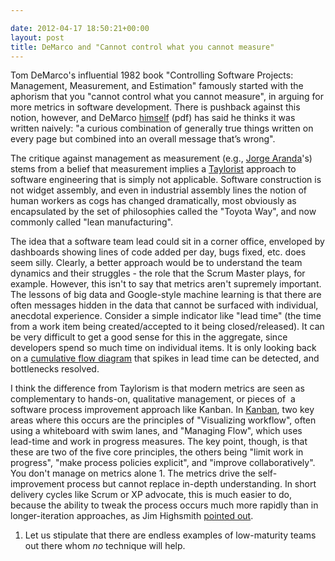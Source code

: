 ```yaml
---

date: 2012-04-17 18:50:21+00:00
layout: post
title: DeMarco and "Cannot control what you cannot measure"
---
```


Tom DeMarco's influential 1982 book "Controlling Software Projects: Management, Measurement, and Estimation" famously started with the aphorism that you "cannot control what you cannot measure", in arguing for more metrics in software development. There is pushback against this notion, however, and DeMarco [himself](http://www2.computer.org/cms/Computer.org/ComputingNow/homepage/2009/0709/rW_SO_Viewpoints.pdf) (pdf) has said he thinks it was written naively: "a curious combination of generally true things written on every page but combined into an overall message that’s wrong".

The critique against management as measurement (e.g., [Jorge Aranda](http://catenary.wordpress.com/2007/01/11/controlling-what-you-cant-measure/)'s) stems from a belief that measurement implies a [Taylorist](http://en.wikipedia.org/wiki/Scientific_management) approach to software engineering that is simply not applicable. Software construction is not widget assembly, and even in industrial assembly lines the notion of human workers as cogs has changed dramatically, most obviously as encapsulated by the set of philosophies called the "Toyota Way", and now commonly called "lean manufacturing".

The idea that a software team lead could sit in a corner office, enveloped by dashboards showing lines of code added per day, bugs fixed, etc. does seem silly. Clearly, a better approach would be to understand the team dynamics and their struggles - the role that the Scrum Master plays, for example. However, this isn't to say that metrics aren't supremely important. The lessons of big data and Google-style machine learning is that there are often messages hidden in the data that cannot be surfaced with individual, anecdotal experience. Consider a simple indicator like "lead time" (the time from a work item being created/accepted to it being closed/released). It can be very difficult to get a good sense for this in the aggregate, since developers spend so much time on individual items. It is only looking back on a [cumulative flow diagram](http://edn.embarcadero.com/article/32410) that spikes in lead time can be detected, and bottlenecks resolved.

I think the difference from Taylorism is that modern metrics are seen as complementary to hands-on, qualitative management, or pieces of  a software process improvement approach like Kanban. In [Kanban](http://en.wikipedia.org/wiki/Kanban_(development)), two key areas where this occurs are the principles of "Visualizing workflow", often using a whiteboard with swim lanes, and "Managing Flow", which uses lead-time and work in progress measures. The key point, though, is that these are two of the five core principles, the others being "limit work in progress", "make process policies explicit", and "improve collaboratively". You don't manage on metrics alone 1. The metrics drive the self-improvement process but cannot replace in-depth understanding. In short delivery cycles like Scrum or XP advocate, this is much easier to do, because the ability to tweak the process occurs much more rapidly than in longer-iteration approaches, as Jim Highsmith [pointed out](http://jimhighsmith.com/2012/04/17/features-or-quality-selling-software-excellence-to-business-partners/).

1. Let us stipulate that there are endless examples of low-maturity teams out there whom _no_ technique will help.
